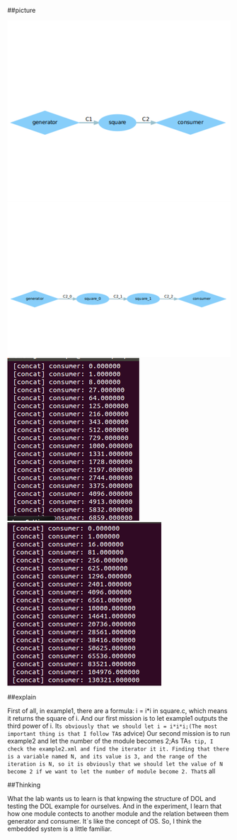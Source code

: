 ##picture

![image1](https://github.com/YangHS163/ES2016_14353353/blob/master/emb1.png)
![image2](https://github.com/YangHS163/ES2016_14353353/blob/master/emb2.png)
![image3](https://github.com/YangHS163/ES2016_14353353/blob/master/emb3.png)
![image4](https://github.com/YangHS163/ES2016_14353353/blob/master/emb4.png)

##explain

First of all, in example1, there are a formula: i = i*i in square.c, which means it returns the square of i. And our first mission is to let example1 outputs the third power of i. It`s obviously that we should let i = i*i*i;(The most important thing is that I follow TA`s advice)
Our second mission is to run example2 and let the number of the module becomes 2;As TA`s tip, I check the example2.xml and find the iterator it it. Finding that there is a variable named N, and its value is 3, and the range of the iteration is N, so it is obviously that we should let the value of N become 2 if we want to let the number of module become 2.
That`s all

##Thinking

What the lab wants us to learn is that knpwing the structure of DOL and testing the DOL example for ourselves. And in the experiment, I learn that how one module contects to another module and the relation between them generator and consumer. It`s like the concept of OS. So, I think the embedded system is a little familiar.
